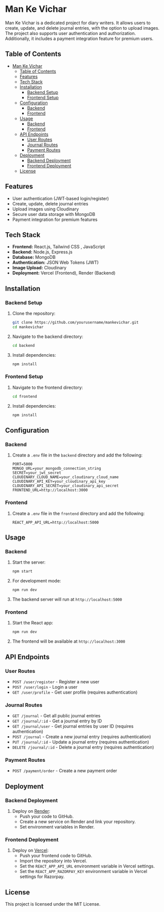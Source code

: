 # Man Ke Vichar

Man Ke Vichar is a dedicated project for diary writers. It allows users to create, update, and delete journal entries, with the option to upload images. The project also supports user authentication and authorization. Additionally, it includes a payment integration feature for premium users.

## Table of Contents
- [Man Ke Vichar](#man-ke-vichar)
  - [Table of Contents](#table-of-contents)
  - [Features](#features)
  - [Tech Stack](#tech-stack)
  - [Installation](#installation)
    - [Backend Setup](#backend-setup)
    - [Frontend Setup](#frontend-setup)
  - [Configuration](#configuration)
    - [Backend](#backend)
    - [Frontend](#frontend)
  - [Usage](#usage)
    - [Backend](#backend-1)
    - [Frontend](#frontend-1)
  - [API Endpoints](#api-endpoints)
    - [User Routes](#user-routes)
    - [Journal Routes](#journal-routes)
    - [Payment Routes](#payment-routes)
  - [Deployment](#deployment)
    - [Backend Deployment](#backend-deployment)
    - [Frontend Deployment](#frontend-deployment)
  - [License](#license)

## Features
- User authentication (JWT-based login/register)
- Create, update, delete journal entries
- Upload images using Cloudinary
- Secure user data storage with MongoDB
- Payment integration for premium features

## Tech Stack
- **Frontend:** React.js, Tailwind CSS , JavaScript
- **Backend:** Node.js, Express.js
- **Database:** MongoDB
- **Authentication:** JSON Web Tokens (JWT)
- **Image Upload:** Cloudinary
- **Deployment:** Vercel (Frontend), Render (Backend)

## Installation
### Backend Setup
1. Clone the repository:
   ```sh
   git clone https://github.com/yourusername/mankevichar.git
   cd mankevichar
   ```
2. Navigate to the backend directory:
   ```sh
   cd backend
   ```
3. Install dependencies:
   ```sh
   npm install
   ```

### Frontend Setup
1. Navigate to the frontend directory:
   ```sh
   cd frontend
   ```
2. Install dependencies:
   ```sh
   npm install
   ```

## Configuration
### Backend
1. Create a `.env` file in the `backend` directory and add the following:
   ```properties
   PORT=5000
   MONGO_URL=your_mongodb_connection_string
   SECRET=your_jwt_secret
   CLOUDINARY_CLOUD_NAME=your_cloudinary_cloud_name
   CLOUDINARY_API_KEY=your_cloudinary_api_key
   CLOUDINARY_API_SECRET=your_cloudinary_api_secret
   FRONTEND_URL=http://localhost:3000
   ```

### Frontend
1. Create a `.env` file in the `frontend` directory and add the following:
   ```properties
   REACT_APP_API_URL=http://localhost:5000
   ```

## Usage
### Backend
1. Start the server:
   ```sh
   npm start
   ```
2. For development mode:
   ```sh
   npm run dev
   ```
3. The backend server will run at `http://localhost:5000`

### Frontend
1. Start the React app:
   ```sh
   npm run dev
   ```
2. The frontend will be available at `http://localhost:3000`

## API Endpoints
### User Routes
- `POST /user/register` - Register a new user
- `POST /user/login` - Login a user
- `GET /user/profile` - Get user profile (requires authentication)

### Journal Routes
- `GET /journal` - Get all public journal entries
- `GET /journal/:id` - Get a journal entry by ID
- `GET /journal/user` - Get journal entries by user ID (requires authentication)
- `POST /journal` - Create a new journal entry (requires authentication)
- `PUT /journal/:id` - Update a journal entry (requires authentication)
- `DELETE /journal/:id` - Delete a journal entry (requires authentication)

### Payment Routes
- `POST /payment/order` - Create a new payment order

## Deployment
### Backend Deployment
1. Deploy on [Render](https://render.com/):
   - Push your code to GitHub.
   - Create a new service on Render and link your repository.
   - Set environment variables in Render.

### Frontend Deployment
1. Deploy on [Vercel](https://vercel.com/):
   - Push your frontend code to GitHub.
   - Import the repository into Vercel.
   - Set the `REACT_APP_API_URL` environment variable in Vercel settings.
   - Set the `REACT_APP_RAZORPAY_KEY` environment variable in Vercel settings for Razorpay.

## License
This project is licensed under the MIT License.

